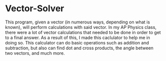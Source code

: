 # Vector-Solver
This program, given a vector (in numerous ways, depending on what is known), will perform calculations with said vector.
In my AP Physics class, there were a lot of vector calculations that needed to be done in order to get to a final answer. As a result of this, I made this caclulator to help me in doing so. This calculator can do basic operations such as addition and subtraction, but also can find dot and cross products, the angle between two vectors, and much more.
